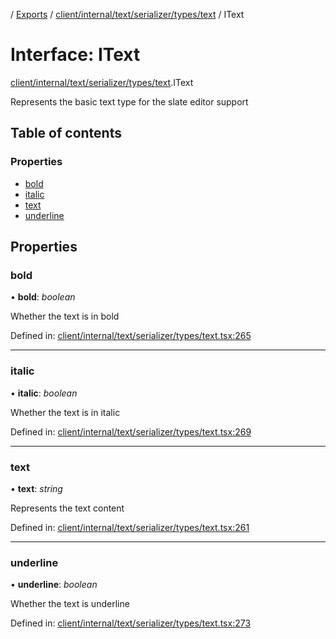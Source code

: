 [](../README.md) / [Exports](../modules.md) / [client/internal/text/serializer/types/text](../modules/client_internal_text_serializer_types_text.md) / IText

# Interface: IText

[client/internal/text/serializer/types/text](../modules/client_internal_text_serializer_types_text.md).IText

Represents the basic text type for the slate editor support

## Table of contents

### Properties

- [bold](client_internal_text_serializer_types_text.itext.md#bold)
- [italic](client_internal_text_serializer_types_text.itext.md#italic)
- [text](client_internal_text_serializer_types_text.itext.md#text)
- [underline](client_internal_text_serializer_types_text.itext.md#underline)

## Properties

### bold

• **bold**: *boolean*

Whether the text is in bold

Defined in: [client/internal/text/serializer/types/text.tsx:265](https://github.com/onzag/itemize/blob/0569bdf2/client/internal/text/serializer/types/text.tsx#L265)

___

### italic

• **italic**: *boolean*

Whether the text is in italic

Defined in: [client/internal/text/serializer/types/text.tsx:269](https://github.com/onzag/itemize/blob/0569bdf2/client/internal/text/serializer/types/text.tsx#L269)

___

### text

• **text**: *string*

Represents the text content

Defined in: [client/internal/text/serializer/types/text.tsx:261](https://github.com/onzag/itemize/blob/0569bdf2/client/internal/text/serializer/types/text.tsx#L261)

___

### underline

• **underline**: *boolean*

Whether the text is underline

Defined in: [client/internal/text/serializer/types/text.tsx:273](https://github.com/onzag/itemize/blob/0569bdf2/client/internal/text/serializer/types/text.tsx#L273)

